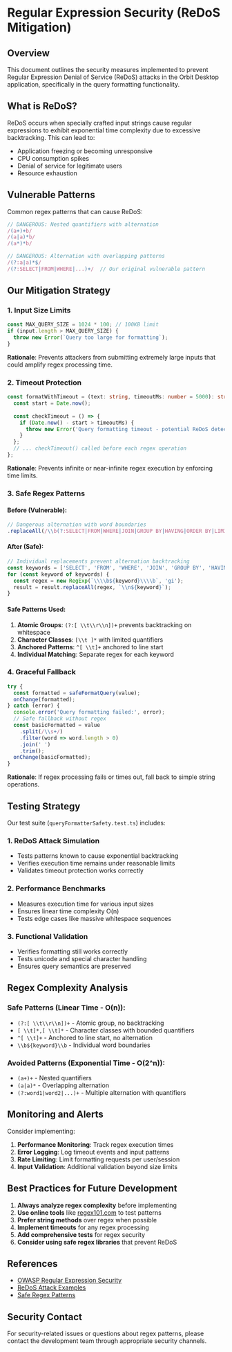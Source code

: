 # Regular Expression Security (ReDoS Mitigation)

## Overview

This document outlines the security measures implemented to prevent Regular Expression Denial of Service (ReDoS) attacks in the Orbit Desktop application, specifically in the query formatting functionality.

## What is ReDoS?

ReDoS occurs when specially crafted input strings cause regular expressions to exhibit exponential time complexity due to excessive backtracking. This can lead to:

- Application freezing or becoming unresponsive
- CPU consumption spikes
- Denial of service for legitimate users
- Resource exhaustion

## Vulnerable Patterns

Common regex patterns that can cause ReDoS:

```javascript
// DANGEROUS: Nested quantifiers with alternation
/(a+)+b/
/(a|a)*b/
/(a*)*b/

// DANGEROUS: Alternation with overlapping patterns
/(?:a|a)*$/
/(?:SELECT|FROM|WHERE|...)+/  // Our original vulnerable pattern
```

## Our Mitigation Strategy

### 1. Input Size Limits

```typescript
const MAX_QUERY_SIZE = 1024 * 100; // 100KB limit
if (input.length > MAX_QUERY_SIZE) {
  throw new Error(`Query too large for formatting`);
}
```

**Rationale**: Prevents attackers from submitting extremely large inputs that could amplify regex processing time.

### 2. Timeout Protection

```typescript
const formatWithTimeout = (text: string, timeoutMs: number = 5000): string => {
  const start = Date.now();
  
  const checkTimeout = () => {
    if (Date.now() - start > timeoutMs) {
      throw new Error('Query formatting timeout - potential ReDoS detected');
    }
  };
  // ... checkTimeout() called before each regex operation
};
```

**Rationale**: Prevents infinite or near-infinite regex execution by enforcing time limits.

### 3. Safe Regex Patterns

#### Before (Vulnerable):
```javascript
// Dangerous alternation with word boundaries
.replaceAll(/\\b(?:SELECT|FROM|WHERE|JOIN|GROUP BY|HAVING|ORDER BY|LIMIT)\\b/gi, '\\n$1')
```

#### After (Safe):
```javascript
// Individual replacements prevent alternation backtracking
const keywords = ['SELECT', 'FROM', 'WHERE', 'JOIN', 'GROUP BY', 'HAVING', 'ORDER BY', 'LIMIT'];
for (const keyword of keywords) {
  const regex = new RegExp(`\\\\b${keyword}\\\\b`, 'gi');
  result = result.replaceAll(regex, `\\n${keyword}`);
}
```

#### Safe Patterns Used:

1. **Atomic Groups**: `(?:[ \\t\\r\\n])+` prevents backtracking on whitespace
2. **Character Classes**: `[\\t ]*` with limited quantifiers
3. **Anchored Patterns**: `^[ \\t]+` anchored to line start
4. **Individual Matching**: Separate regex for each keyword

### 4. Graceful Fallback

```typescript
try {
  const formatted = safeFormatQuery(value);
  onChange(formatted);
} catch (error) {
  console.error('Query formatting failed:', error);
  // Safe fallback without regex
  const basicFormatted = value
    .split(/\\s+/)
    .filter(word => word.length > 0)
    .join(' ')
    .trim();
  onChange(basicFormatted);
}
```

**Rationale**: If regex processing fails or times out, fall back to simple string operations.

## Testing Strategy

Our test suite (`queryFormatterSafety.test.ts`) includes:

### 1. ReDoS Attack Simulation
- Tests patterns known to cause exponential backtracking
- Verifies execution time remains under reasonable limits
- Validates timeout protection works correctly

### 2. Performance Benchmarks
- Measures execution time for various input sizes
- Ensures linear time complexity O(n)
- Tests edge cases like massive whitespace sequences

### 3. Functional Validation
- Verifies formatting still works correctly
- Tests unicode and special character handling
- Ensures query semantics are preserved

## Regex Complexity Analysis

### Safe Patterns (Linear Time - O(n)):
- `(?:[ \\t\\r\\n])+` - Atomic group, no backtracking
- `[ \\t]*,[ \\t]*` - Character classes with bounded quantifiers
- `^[ \\t]+` - Anchored to line start, no alternation
- `\\b${keyword}\\b` - Individual word boundaries

### Avoided Patterns (Exponential Time - O(2^n)):
- `(a+)+` - Nested quantifiers
- `(a|a)*` - Overlapping alternation
- `(?:word1|word2|...)+` - Multiple alternation with quantifiers

## Monitoring and Alerts

Consider implementing:

1. **Performance Monitoring**: Track regex execution times
2. **Error Logging**: Log timeout events and input patterns
3. **Rate Limiting**: Limit formatting requests per user/session
4. **Input Validation**: Additional validation beyond size limits

## Best Practices for Future Development

1. **Always analyze regex complexity** before implementing
2. **Use online tools** like [regex101.com](https://regex101.com) to test patterns
3. **Prefer string methods** over regex when possible
4. **Implement timeouts** for any regex processing
5. **Add comprehensive tests** for regex security
6. **Consider using safe regex libraries** that prevent ReDoS

## References

- [OWASP Regular Expression Security](https://owasp.org/www-community/attacks/Regular_expression_Denial_of_Service_-_ReDoS)
- [ReDoS Attack Examples](https://github.com/attackercan/regexp-security-cheatsheet)
- [Safe Regex Patterns](https://blog.superhuman.com/how-to-eliminate-regular-expression-denial-of-service/)

## Security Contact

For security-related issues or questions about regex patterns, please contact the development team through appropriate security channels.